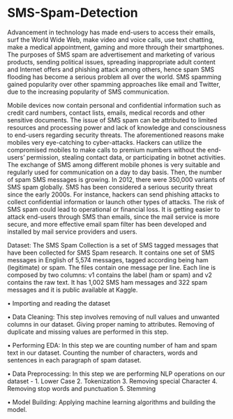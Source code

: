 # SMS-Spam-Detection

Advancement in technology has made end-users to access their emails, surf the World Wide Web, make video and voice calls, use text chatting, make a medical appointment, gaming and more through their smartphones. The purposes of SMS spam are advertisement and marketing of various products, sending political issues, spreading inappropriate adult content and Internet offers and phishing attack among others, hence spam SMS flooding has become a serious problem all over the world. SMS spamming gained popularity over other spamming approaches like email and Twitter, due to the increasing popularity of SMS communication.

Mobile devices now contain personal and confidential information such as credit card numbers, contact lists, emails, medical records and other sensitive documents. The issue of SMS spam can be attributed to limited resources and processing power and lack of knowledge and consciousness to end-users regarding security threats. The aforementioned reasons make mobiles very eye-catching to cyber-attacks. Hackers can utilize the compromised mobiles to make calls to premium numbers without the end-users’ permission, stealing contact data, or participating in botnet activities.
The exchange of SMS among different mobile phones is very suitable and regularly used for communication on a day to day basis. Then, the number of spam SMS messages is growing. In 2012, there were 350,000 variants of SMS spam globally. SMS has been considered a serious security threat since the early 2000s. For instance, hackers can send phishing attacks to collect confidential information or launch other types of attacks. The risk of SMS spam could lead to operational or financial loss. It is getting easier to attack end-users through SMS than emails, since the mail service is more secure, and more effective email spam filter has been developed and installed by mail service providers and users.

Dataset:
The SMS Spam Collection is a set of SMS tagged messages that have been collected for SMS Spam research. It contains one set of SMS messages in English of 5,574 messages, tagged according being ham (legitimate) or spam. The files contain one message per line. Each line is composed by two columns: v1 contains the label (ham or spam) and v2 contains the raw text.  It has 1,002 SMS ham messages and 322 spam messages and it is public available at Kaggle.

•	Importing and reading the dataset

•	Data Cleaning: This step involves removing of null values and unwanted columns in our dataset. Giving proper naming to attributes. Removing of duplicate and missing values are performed in this step.

•	Performing EDA: In this step we are counting number of ham and spam text in our dataset. Counting the number of characters, words and sentences in each paragraph of spam dataset.

•	Data Preprocessing: In this step we are performing NLP operations on our dataset - 1. Lower Case 
                         2. Tokenization
                         3. Removing special Character 
                         4. Removing stop words and punctuation 
                         5. Stemming

•	Model Building: Applying machine learning algorithms and building the model.
